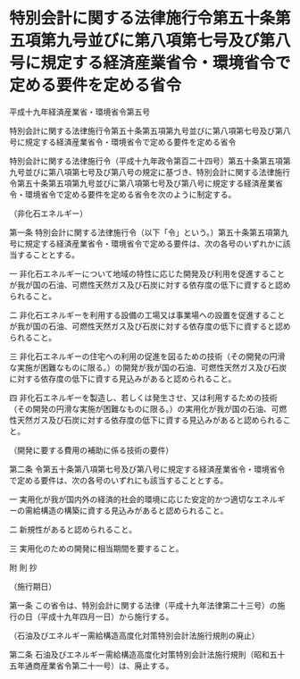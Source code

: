 # 特別会計に関する法律施行令第五十条第五項第九号並びに第八項第七号及び第八号に規定する経済産業省令・環境省令で定める要件を定める省令

平成十九年経済産業省・環境省令第五号

特別会計に関する法律施行令第五十条第五項第九号並びに第八項第七号及び第八号に規定する経済産業省令・環境省令で定める要件を定める省令

特別会計に関する法律施行令（平成十九年政令第百二十四号）第五十条第五項第九号並びに第八項第七号及び第八号の規定に基づき、特別会計に関する法律施行令第五十条第五項第九号並びに第八項第七号及び第八号に規定する経済産業省令・環境省令で定める要件を定める省令を次のように制定する。

（非化石エネルギー）

第一条 特別会計に関する法律施行令（以下「令」という。）第五十条第五項第九号に規定する経済産業省令・環境省令で定める要件は、次の各号のいずれかに該当することとする。

一 非化石エネルギーについて地域の特性に応じた開発及び利用を促進することが我が国の石油、可燃性天然ガス及び石炭に対する依存度の低下に資すると認められること。

二 非化石エネルギーを利用する設備の工場又は事業場への設置を促進することが我が国の石油、可燃性天然ガス及び石炭に対する依存度の低下に資すると認められること。

三 非化石エネルギーの住宅への利用の促進を図るための技術（その開発の円滑な実施が困難なものに限る。）の開発が我が国の石油、可燃性天然ガス及び石炭に対する依存度の低下に資する見込みがあると認められること。

四 非化石エネルギーを製造し、若しくは発生させ、又は利用するための技術（その開発の円滑な実施が困難なものに限る。）の実用化が我が国の石油、可燃性天然ガス及び石炭に対する依存度の低下に資する見込みがあると認められること。

（開発に要する費用の補助に係る技術の要件）

第二条 令第五十条第八項第七号及び第八号に規定する経済産業省令・環境省令で定める要件は、次の各号のいずれにも該当することとする。

一 実用化が我が国内外の経済的社会的環境に応じた安定的かつ適切なエネルギーの需給構造の構築に資する見込みがあると認められること。

二 新規性があると認められること。

三 実用化のための開発に相当期間を要すること。

附 則 抄

（施行期日）

第一条 この省令は、特別会計に関する法律（平成十九年法律第二十三号）の施行の日（平成十九年四月一日）から施行する。

（石油及びエネルギー需給構造高度化対策特別会計法施行規則の廃止）

第二条 石油及びエネルギー需給構造高度化対策特別会計法施行規則（昭和五十五年通商産業省令第二十一号）は、廃止する。
